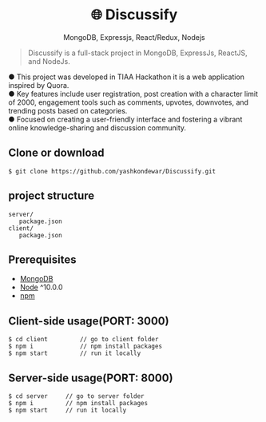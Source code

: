 <h1 align="center">
🌐 Discussify
</h1>
<p align="center">
MongoDB, Expressjs, React/Redux, Nodejs
</p>


> Discussify is a full-stack project in MongoDB, ExpressJs, ReactJS, and NodeJs.

● This project was developed in TIAA Hackathon it is a web application inspired by Quora.<br>
● Key features include user registration, post creation with a character limit of 2000,
engagement tools such as comments, upvotes, downvotes, and trending posts based on
categories.<br>
● Focused on creating a user-friendly interface and fostering a vibrant online knowledge-sharing
and discussion community.<br>


## Clone or download
```terminal
$ git clone https://github.com/yashkondewar/Discussify.git
```

## project structure
```terminal
server/
   package.json
client/
   package.json
```

## Prerequisites
- [MongoDB](https://gist.github.com/nrollr/9f523ae17ecdbb50311980503409aeb3)
- [Node](https://nodejs.org/en/download/) ^10.0.0
- [npm](https://nodejs.org/en/download/package-manager/)

## Client-side usage(PORT: 3000)
```terminal
$ cd client         // go to client folder
$ npm i             // npm install packages
$ npm start         // run it locally
```

## Server-side usage(PORT: 8000)

```terminal
$ cd server     // go to server folder
$ npm i         // npm install packages
$ npm start     // run it locally
```
